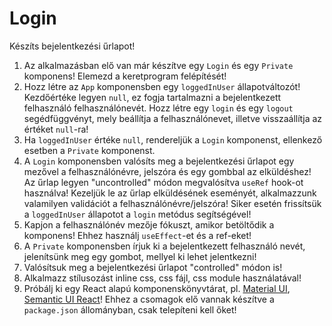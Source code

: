 # Login

Készíts bejelentkezési űrlapot!

1. Az alkalmazásban elő van már készítve egy `Login` és egy `Private` komponens! Elemezd a keretprogram felépítését!
2. Hozz létre az `App` komponensben egy `loggedInUser` állapotváltozót! Kezdőértéke legyen `null`, ez fogja tartalmazni a bejelentkezett felhasználó felhasználónevét. Hozz létre egy `login` és egy `logout` segédfüggvényt, mely beállítja a felhasználónevet, illetve visszaállítja az értéket `null`-ra!
3. Ha `loggedInUser` értéke `null`, rendereljük a `Login` komponenst, ellenkező esetben a `Private` komponenst.
4. A `Login` komponensben valósíts meg a bejelentkezési űrlapot egy mezővel a felhasználónévre, jelszóra és egy gombbal az elküldéshez! Az űrlap legyen "uncontrolled" módon megvalósítva `useRef` hook-ot használva! Kezeljük le az űrlap elküldésének eseményét, alkalmazzunk valamilyen validációt a felhasználónévre/jelszóra! Siker esetén frissítsük a `loggedInUser` állapotot a `login` metódus segítségével!
5. Kapjon a felhasználónév mezője fókuszt, amikor betöltődik a komponens! Ehhez használj `useEffect`-et és a ref-eket!
6. A `Private` komponensben írjuk ki a bejelentkezett felhasználó nevét, jelenítsünk meg egy gombot, mellyel ki lehet jelentkezni!
7. Valósítsuk meg a bejelentkezési űrlapot "controlled" módon is!
8. Alkalmazz stílusozást inline css, css fájl, css module használatával!
9. Próbálj ki egy React alapú komponenskönyvtárat, pl. [Material UI](https://mui.com/), [Semantic UI React](https://react.semantic-ui.com/)! Ehhez a csomagok elő vannak készítve a `package.json` állományban, csak telepíteni kell őket!

